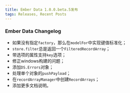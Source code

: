 ```yaml
---
title: Ember Data 1.0.0.beta.5发布
tags: Releases, Recent Posts
---
```


### Ember Data Changelog

* 如果没有指定`factory`，那么在`modelFor`中实现键值标准化；
* `store.filter`总是返回一个`FilteredRecordArray`；
* 带选项的属性支持`key`选项；
* 修正windows构建的问题；
* 添加`DS.Errors`对象；
* 处理单个对象的`pushPayload`；
* 在`recordArrayManager`中创建`RecordArrays`；
* 添加更多文档说明。

